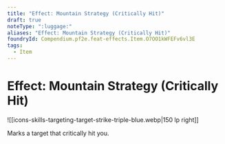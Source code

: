 ```yaml
---
title: "Effect: Mountain Strategy (Critically Hit)"
draft: true
noteType: ":luggage:"
aliases: "Effect: Mountain Strategy (Critically Hit)"
foundryId: Compendium.pf2e.feat-effects.Item.O7OO1kWFEFv6vl3E
tags:
  - Item
---
```


# Effect: Mountain Strategy (Critically Hit)
![[icons-skills-targeting-target-strike-triple-blue.webp|150 lp right]]

Marks a target that critically hit you.
